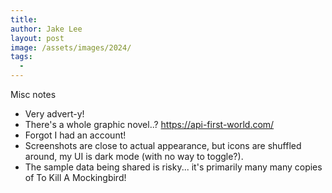 ```yaml
---
title:
author: Jake Lee
layout: post
image: /assets/images/2024/
tags:
  -
---
```


Misc notes

- Very advert-y!
- There's a whole graphic novel..? https://api-first-world.com/
- Forgot I had an account!
- Screenshots are close to actual appearance, but icons are shuffled around, my UI is dark mode (with no way to toggle?).
- The sample data being shared is risky... it's primarily many many copies of To Kill A Mockingbird!
